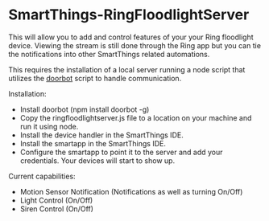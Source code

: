 # SmartThings-RingFloodlightServer

This will allow you to add and control features of your your Ring floodlight device.  Viewing the stream is still done through the Ring app but you can tie the notifications into other SmartThings related automations.

This requires the installation of a local server running a node script that utilizes the [doorbot](https://github.com/davglass/doorbot) script to handle communication.

Installation:
* Install doorbot (npm install doorbot -g)
* Copy the ringfloodlightserver.js file to a location on your machine and run it using node.
* Install the device handler in the SmartThings IDE.
* Install the smartapp in the SmartThings IDE.
* Configure the smartapp to point it to the server and add your credentials.  Your devices will start to show up.

Current capabilities:
* Motion Sensor Notification (Notifications as well as turning On/Off)
* Light Control (On/Off)
* Siren Control (On/Off)
